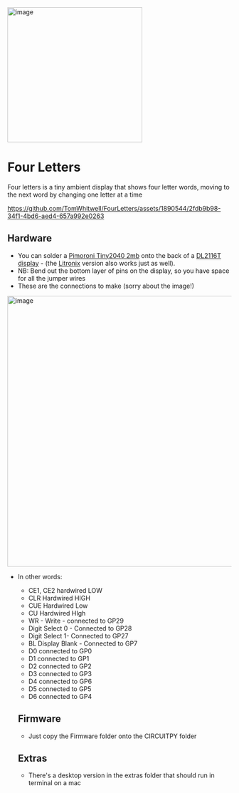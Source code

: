 <img width="303" alt="image" src="https://github.com/TomWhitwell/FourLetters/assets/1890544/13c26762-adcf-4bd9-9000-ed20abce8028">

# Four Letters 

Four letters is a tiny ambient display that shows four letter words, moving to the next word by changing one letter at a time 

https://github.com/TomWhitwell/FourLetters/assets/1890544/2fdb9b98-34f1-4bd6-aed4-657a992e0263

## Hardware 
* You can solder a [Pimoroni Tiny2040 2mb](https://shop.pimoroni.com/products/tiny-2040?variant=39560012300371) onto the back of a [DL2116T display](https://www.silicon-ark.co.uk/dl2416t-red-intelligent-4-digit-display-by-siemens) - (the [Litronix](https://www.silicon-ark.co.uk/optoelectronics/discounted-led-displays-from-silicon-ark-co-uk/dl2416t-red-intelligent-4-digit-display-by-litronix) version also works just as well). 
* NB: Bend out the bottom layer of pins on the display, so you have space for all the jumper wires
* These are the connections to make (sorry about the image!) 
<img width="608" alt="image" src="https://github.com/TomWhitwell/FourLetters/assets/1890544/d3e54c86-bd57-4fdd-be10-6c47883e9da0">

* In other words:  
  * CE1, CE2 hardwired LOW  
  * CLR Hardwired HIGH  
  * CUE Hardwired Low  
  * CU Hardwired HIgh  
  * WR - Write - connected to GP29  
  * Digit Select 0 - Connected to GP28 
  * Digit Select 1- Connected to GP27 
  * BL Display Blank - Connected to GP7 
  * D0 connected to GP0 
  * D1 connected to GP1
  * D2 connected to GP2 
  * D3 connected to GP3 
  * D4 connected to GP6 
  * D5 connected to GP5 
  * D6 connected to GP4
 
  ## Firmware

  * Just copy the Firmware folder onto the CIRCUITPY folder

  ## Extras

  * There's a desktop version in the extras folder that should run in terminal on a mac
 


    
